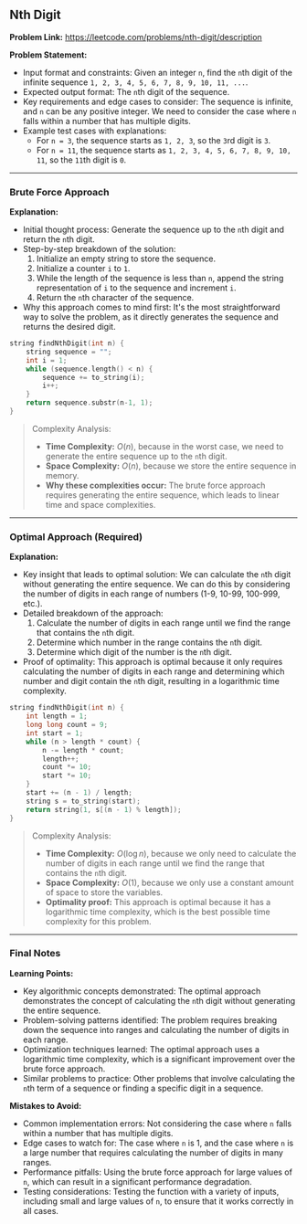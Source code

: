 ## Nth Digit
**Problem Link:** https://leetcode.com/problems/nth-digit/description

**Problem Statement:**
- Input format and constraints: Given an integer `n`, find the `n`th digit of the infinite sequence `1, 2, 3, 4, 5, 6, 7, 8, 9, 10, 11, ...`.
- Expected output format: The `n`th digit of the sequence.
- Key requirements and edge cases to consider: The sequence is infinite, and `n` can be any positive integer. We need to consider the case where `n` falls within a number that has multiple digits.
- Example test cases with explanations: 
    - For `n = 3`, the sequence starts as `1, 2, 3`, so the `3`rd digit is `3`.
    - For `n = 11`, the sequence starts as `1, 2, 3, 4, 5, 6, 7, 8, 9, 10, 11`, so the `11`th digit is `0`.

---

### Brute Force Approach

**Explanation:**
- Initial thought process: Generate the sequence up to the `n`th digit and return the `n`th digit.
- Step-by-step breakdown of the solution: 
    1. Initialize an empty string to store the sequence.
    2. Initialize a counter `i` to `1`.
    3. While the length of the sequence is less than `n`, append the string representation of `i` to the sequence and increment `i`.
    4. Return the `n`th character of the sequence.
- Why this approach comes to mind first: It's the most straightforward way to solve the problem, as it directly generates the sequence and returns the desired digit.

```cpp
string findNthDigit(int n) {
    string sequence = "";
    int i = 1;
    while (sequence.length() < n) {
        sequence += to_string(i);
        i++;
    }
    return sequence.substr(n-1, 1);
}
```

> Complexity Analysis:
> - **Time Complexity:** $O(n)$, because in the worst case, we need to generate the entire sequence up to the `n`th digit.
> - **Space Complexity:** $O(n)$, because we store the entire sequence in memory.
> - **Why these complexities occur:** The brute force approach requires generating the entire sequence, which leads to linear time and space complexities.

---

### Optimal Approach (Required)

**Explanation:**
- Key insight that leads to optimal solution: We can calculate the `n`th digit without generating the entire sequence. We can do this by considering the number of digits in each range of numbers (1-9, 10-99, 100-999, etc.).
- Detailed breakdown of the approach: 
    1. Calculate the number of digits in each range until we find the range that contains the `n`th digit.
    2. Determine which number in the range contains the `n`th digit.
    3. Determine which digit of the number is the `n`th digit.
- Proof of optimality: This approach is optimal because it only requires calculating the number of digits in each range and determining which number and digit contain the `n`th digit, resulting in a logarithmic time complexity.

```cpp
string findNthDigit(int n) {
    int length = 1;
    long long count = 9;
    int start = 1;
    while (n > length * count) {
        n -= length * count;
        length++;
        count *= 10;
        start *= 10;
    }
    start += (n - 1) / length;
    string s = to_string(start);
    return string(1, s[(n - 1) % length]);
}
```

> Complexity Analysis:
> - **Time Complexity:** $O(\log n)$, because we only need to calculate the number of digits in each range until we find the range that contains the `n`th digit.
> - **Space Complexity:** $O(1)$, because we only use a constant amount of space to store the variables.
> - **Optimality proof:** This approach is optimal because it has a logarithmic time complexity, which is the best possible time complexity for this problem.

---

### Final Notes

**Learning Points:**
- Key algorithmic concepts demonstrated: The optimal approach demonstrates the concept of calculating the `n`th digit without generating the entire sequence.
- Problem-solving patterns identified: The problem requires breaking down the sequence into ranges and calculating the number of digits in each range.
- Optimization techniques learned: The optimal approach uses a logarithmic time complexity, which is a significant improvement over the brute force approach.
- Similar problems to practice: Other problems that involve calculating the `n`th term of a sequence or finding a specific digit in a sequence.

**Mistakes to Avoid:**
- Common implementation errors: Not considering the case where `n` falls within a number that has multiple digits.
- Edge cases to watch for: The case where `n` is 1, and the case where `n` is a large number that requires calculating the number of digits in many ranges.
- Performance pitfalls: Using the brute force approach for large values of `n`, which can result in a significant performance degradation.
- Testing considerations: Testing the function with a variety of inputs, including small and large values of `n`, to ensure that it works correctly in all cases.